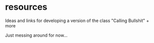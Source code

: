 # resources
Ideas and links for developing a version of the class "Calling Bullshit" + more

Just messing around for now...
